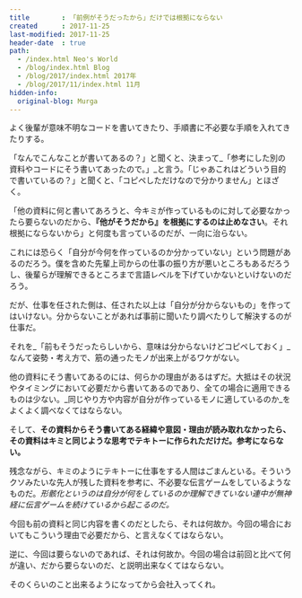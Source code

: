 ```yaml
---
title        : 「前例がそうだったから」だけでは根拠にならない
created      : 2017-11-25
last-modified: 2017-11-25
header-date  : true
path:
  - /index.html Neo's World
  - /blog/index.html Blog
  - /blog/2017/index.html 2017年
  - /blog/2017/11/index.html 11月
hidden-info:
  original-blog: Murga
---
```


よく後輩が意味不明なコードを書いてきたり、手順書に不必要な手順を入れてきたりする。

「なんでこんなことが書いてあるの？」と聞くと、決まって_「参考にした別の資料やコードにそう書いてあったので。」_と言う。「じゃあこれはどういう目的で書いているの？」と聞くと、「コピペしただけなので分かりません」とほざく。

「他の資料に何と書いてあろうと、今キミが作っているものに対して必要なかったら要らないのだから、**『他がそうだから』を根拠にするのは止めなさい**。それ根拠にならないから」と何度も言っているのだが、一向に治らない。

これには恐らく「自分が今何を作っているのか分かっていない」という問題があるのだろう。僕を含めた先輩上司からの仕事の振り方が悪いところもあるだろうし、後輩らが理解できるところまで言語レベルを下げていかないといけないのだろう。

だが、仕事を任された側は、任された以上は「自分が分からないもの」を作ってはいけない。分からないことがあれば事前に聞いたり調べたりして解決するのが仕事だ。

それを_「前もそうだったらしいから、意味は分からないけどコピペしておく」_なんて姿勢・考え方で、筋の通ったモノが出来上がるワケがない。

他の資料にそう書いてあるのには、何らかの理由があるはずだ。大抵はその状況やタイミングにおいて必要だから書いてあるのであり、全ての場合に適用できるものは少ない。_同じやり方や内容が自分が作っているモノに適しているのか_をよくよく調べなくてはならない。

そして、**その資料からそう書いてある経緯や意図・理由が読み取れなかったら、その資料はキミと同じような思考でテキトーに作られただけだ。参考にならない。**

残念ながら、キミのようにテキトーに仕事をする人間はごまんといる。そういうクソみたいな先人が残した資料を参考に、不必要な伝言ゲームをしているようなものだ。_形骸化というのは自分が何をしているのか理解できていない連中が無神経に伝言ゲームを続けているから起こるのだ。_

今回も前の資料と同じ内容を書くのだとしたら、それは何故か。今回の場合においてもこういう理由で必要だから、と言えなくてはならない。

逆に、今回は要らないのであれば、それは何故か。今回の場合は前回と比べて何が違い、だから要らないのだ、と説明出来なくてはならない。

そのくらいのこと出来るようになってから会社入ってくれ。
